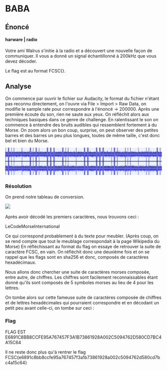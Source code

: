 # BABA

## Énoncé 

#### harware \| radio

Votre ami Walrus s'initie à la radio et a découvert une nouvelle façon de communiquer. Il vous a donné un signal échantillonné à 200kHz que vous devez décoder.

Le flag est au format FCSC{}.

## Analyse 

On commence par ouvrir le fichier sur Audacity, le format du fichier n'étant pas reconnu directement, on l'ouvre via File &gt; Import &gt; Raw Data, on modifie le sample rate pour correspondre à l'énoncé -&gt; 200000. Après une première écoute du son, rien ne saute aux yeux. On réfléchit alors aux techniques basiques dans ce genre de challenge. En ralentissant le son on commence à entendre des bruits audibles qui ressemblent fortement à du Morse. On zoom alors un bon coup, surprise, on peut observer des petites barres et des barres un peu plus longues, toutes de même taille, c'est donc bel et bien du Morse.

![alt text](https://github.com/AnthoLaMalice/CTF-Writeups/blob/main/FCSC2021/pictures/BABA%201.PNG)

### Résolution

On prend notre tableau de conversion. 

![](.gitbook/assets/image%20%287%29.png)

Après avoir décodé les premiers caractères, nous trouvons ceci :

LeCodeMorseInternational

Ce qui correspond probablement à du texte pour meubler. \(Après coup, on se rend compte que tout le meublage correspondait à la page Wikipedia du Morse\) En réfléchissant au format du flag on essaye de retrouver la suite de caractère FCSC, en vain. On réfléchit donc une deuxième fois et on se rappel que les flags sont en sha256 et donc, composés de caractères hexadécimaux.

Nous allons donc chercher une suite de caractères morses composée, entre autre, de chiffres. Les chiffres sont facilement reconnaissables étant donné qu'ils sont composés de 5 symboles morses au lieu de 4 pour les lettres.

On tombe alors sur cette fameuse suite de caractères composée de chiffres et de lettres hexadécimales qui pourraient correspondre et en décodant un petit peu avant celle-ci, on tombe sur ceci :

### Flag

FLAG EST E6891C8BB8CCFE95A767457F3A1B73861928A002C5094762D580CD7BC4A15C64

Il ne reste donc plus qu'à rentrer le flag FCSC{e6891c8bb8ccfe95a767457f3a1b73861928a002c5094762d580cd7bc4a15c64}

